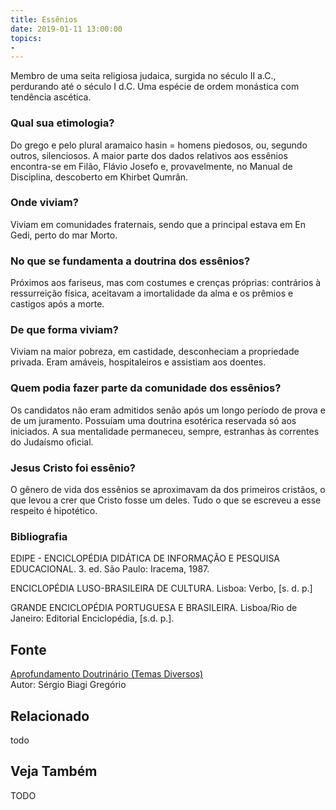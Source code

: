 ```yaml
---
title: Essênios
date: 2019-01-11 13:00:00
topics: 
- 
---
```


Membro de uma seita religiosa judaica, surgida no século II a.C.,
perdurando até o século I d.C. Uma espécie de ordem monástica com
tendência ascética.

### Qual sua etimologia?
Do grego e pelo plural aramaico hasin = homens piedosos, ou, segundo
outros, silenciosos. A maior parte dos dados relativos aos essênios
encontra-se em Filão, Flávio Josefo e, provavelmente, no Manual de
Disciplina, descoberto em Khirbet Qumrân.

### Onde viviam?
Viviam em comunidades fraternais, sendo que a principal estava em En
Gedi, perto do mar Morto.

### No que se fundamenta a doutrina dos essênios?
Próximos aos fariseus, mas com costumes e crenças próprias: contrários à
ressurreição física, aceitavam a imortalidade da alma e os prêmios e
castigos após a morte.

### De que forma viviam?
Viviam na maior pobreza, em castidade, desconheciam a propriedade
privada. Eram amáveis, hospitaleiros e assistiam aos doentes.

### Quem podia fazer parte da comunidade dos essênios?
Os candidatos não eram admitidos senão após um longo período de prova e
de um juramento. Possuíam uma doutrina esotérica reservada só aos
iniciados. A sua mentalidade permaneceu, sempre, estranhas às correntes
do Judaísmo oficial.
### Jesus Cristo foi essênio?
O gênero de vida dos essênios se aproximavam da dos primeiros cristãos,
o que levou a crer que Cristo fosse um deles. Tudo o que se escreveu a
esse respeito é hipotético.

### Bibliografia
EDIPE - ENCICLOPÉDIA DIDÁTICA DE INFORMAÇÃO E PESQUISA EDUCACIONAL. 3.
ed. São Paulo: Iracema, 1987.

ENCICLOPÉDIA LUSO-BRASILEIRA DE CULTURA. Lisboa: Verbo, \[s. d. p.\]

GRANDE ENCICLOPÉDIA PORTUGUESA E BRASILEIRA. Lisboa/Rio de Janeiro:
Editorial Enciclopédia, \[s.d. p.\].

## Fonte
[Aprofundamento Doutrinário (Temas Diversos)](https://sites.google.com/view/aprofundamentodoutrinario/essênios)  
Autor: Sérgio Biagi Gregório



## Relacionado
todo

## Veja Também
TODO


